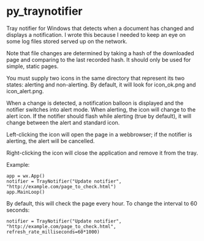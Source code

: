 py_traynotifier
===============

Tray notifier for Windows that detects when a document has changed and displays a notification. I wrote this because I needed to keep an eye on some log files stored served up on the network. 

Note that file changes are determined by taking a hash of the downloaded page and comparing to the last recorded
hash. It should only be used for simple, static pages.

You must supply two icons in the same directory that represent its two states: alerting and non-alerting. By default,
it will look for icon_ok.png and icon_alert.png.

When a change is detected, a notification balloon is displayed and the notifier switches into alert mode. When alerting,
the icon will change to the alert icon. If the notifier should flash while alerting (true by default), it will 
change between the alert and standard icon.

Left-clicking the icon will open the page in a webbrowser; if the notifier is alerting, the alert will be cancelled.

Right-clicking the icon will close the application and remove it from the tray.

Example:

    app = wx.App()
    notifier = TrayNotifier("Update notifier", "http://example.com/page_to_check.html")
    app.MainLoop()

By default, this will check the page every hour. To change the interval to 60 seconds:

    notifier = TrayNotifier("Update notifier", "http://example.com/page_to_check.html", refresh_rate_milliseconds=60*1000)

    
